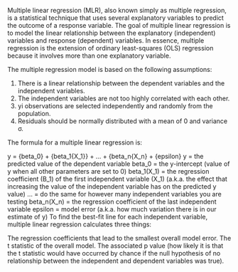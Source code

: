 Multiple linear regression (MLR), also known simply as multiple regression, is a statistical technique that uses several explanatory variables to predict the outcome of a response variable. The goal of multiple linear regression is to model the linear relationship between the explanatory (independent) variables and response (dependent) variables. In essence, multiple regression is the extension of ordinary least-squares (OLS) regression because it involves more than one explanatory variable.

The multiple regression model is based on the following assumptions:
1. There is a linear relationship between the dependent variables and the independent variables.
2. The independent variables are not too highly correlated with each other.
3. yi observations are selected independently and randomly from the population.
4. Residuals should be normally distributed with a mean of 0 and variance σ.

The formula for a multiple linear regression is:

y = {beta_0} + {beta_1{X_1}} + … + {beta_n{X_n} + {epsilon}
y = the predicted value of the dependent variable
beta_0 = the y-intercept (value of y when all other parameters are set to 0)
beta_1(X_1) = the regression coefficient (B_1) of the first independent variable (X_1) (a.k.a. the effect that increasing the value of the independent variable has on the predicted y value)
… = do the same for however many independent variables you are testing
beta_n(X_n) = the regression coefficient of the last independent variable
epsilon = model error (a.k.a. how much variation there is in our estimate of y)
To find the best-fit line for each independent variable, multiple linear regression calculates three things:

The regression coefficients that lead to the smallest overall model error.
The t statistic of the overall model.
The associated p value (how likely it is that the t statistic would have occurred by chance if the null hypothesis of no relationship between the independent and dependent variables was true).
